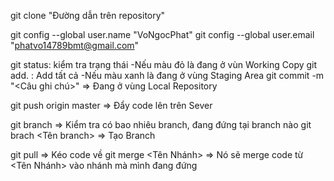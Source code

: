 git clone "Đường dẫn trên repository"

git config --global user.name "VoNgocPhat"
git config --global user.email "phatvo14789bmt@gmail.com"

git status: kiểm tra trạng thái
  -Nếu màu đỏ là đang ở vùn Working Copy
git add. : Add tất cả
  -Nếu màu xanh là đang ở vùng Staging Area
git commit -m "<Câu ghi chú>" => Đang ở vùng Local Repository

git push origin master => Đẩy code lên trên Sever

git branch => Kiểm tra có bao nhiêu branch, đang đứng tại branch nào
git brach <Tên branch> => Tạo Branch

git pull => Kéo code về
git merge <Tên Nhánh> => Nó sẽ merge code từ <Tên Nhánh> vào nhánh mà mình đang đứng
